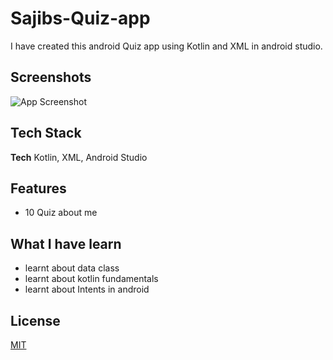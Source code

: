# Sajibs-Quiz-app


I have created this android Quiz app using Kotlin and XML in android studio. 






## Screenshots

![App Screenshot](https://j.gifs.com/vQLK80.gif)



## Tech Stack

**Tech** Kotlin, XML, Android Studio



## Features

- 10 Quiz about me


## What I have learn

- learnt about data class
- learnt about kotlin fundamentals
- learnt about Intents in android

## License

[MIT](https://choosealicense.com/licenses/mit/)

